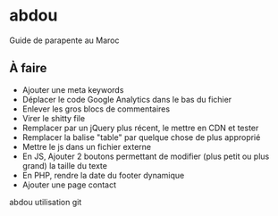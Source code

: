 abdou
=====


Guide de parapente au Maroc

À faire
-----

* Ajouter une meta keywords
* Déplacer le code Google Analytics dans le bas du fichier
* Enlever les gros blocs de commentaires
* Virer le shitty file
* Remplacer par un jQuery plus récent, le mettre en CDN et tester
* Remplacer la balise "table" par quelque chose de plus approprié
* Mettre le js dans un fichier externe
* En JS, Ajouter 2 boutons permettant de modifier (plus petit ou plus grand) la taille du texte
* En PHP, rendre la date du footer dynamique
* Ajouter une page contact


abdou utilisation git


